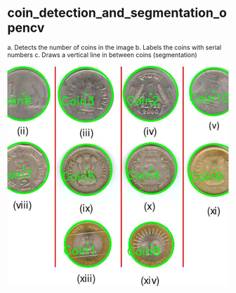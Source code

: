 # coin_detection_and_segmentation_opencv

a. Detects the number of coins in the image 
b. Labels the coins with serial numbers 
c. Draws a vertical line in between coins (segmentation)

![alt text](https://github.com/SujayGouda/coin_detection_and_segmentation_opencv/blob/main/sample_output/test1.jpg?raw=true)
